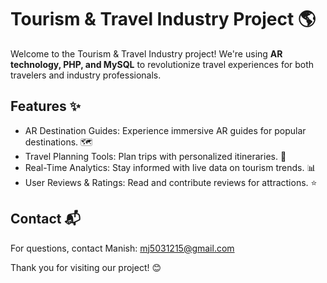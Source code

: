# Tourism & Travel Industry Project 🌎
Welcome to the Tourism &amp; Travel Industry project! We're using **AR technology, PHP, and MySQL** to revolutionize travel experiences for both travelers and industry professionals.
## Features ✨
* AR Destination Guides: Experience immersive AR guides for popular destinations. 🗺️
* Travel Planning Tools: Plan trips with personalized itineraries. 🛫
* Real-Time Analytics: Stay informed with live data on tourism trends. 📊
* User Reviews & Ratings: Read and contribute reviews for attractions. ⭐
## Contact 📬
For questions, contact Manish: mj5031215@gmail.com

Thank you for visiting our project! 😊
